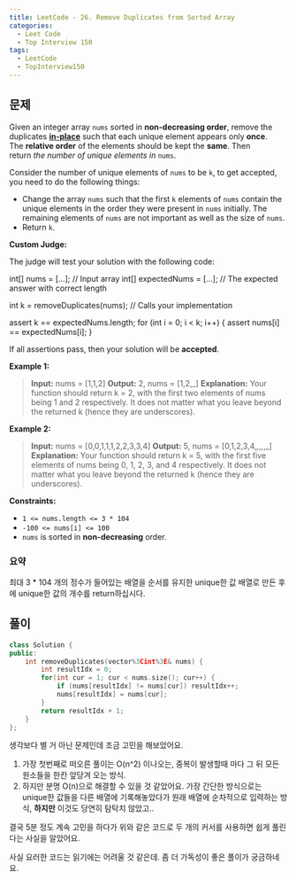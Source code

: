 ```yaml
---
title: LeetCode - 26. Remove Duplicates from Sorted Array
categories:
  - Leet Code
  - Top Interview 150
tags:
  - LeetCode
  - TopInterview150
---
```


## 문제

Given an integer array `nums` sorted in **non-decreasing order**, remove the duplicates [**in-place**](https://en.wikipedia.org/wiki/In-place_algorithm) such that each unique element appears only **once**. The **relative order** of the elements should be kept the **same**. Then return _the number of unique elements in_ `nums`.

Consider the number of unique elements of `nums` to be `k`, to get accepted, you need to do the following things:

- Change the array `nums` such that the first `k` elements of `nums` contain the unique elements in the order they were present in `nums` initially. The remaining elements of `nums` are not important as well as the size of `nums`.
- Return `k`.

**Custom Judge:**

The judge will test your solution with the following code:

int[] nums = [...]; // Input array
int[] expectedNums = [...]; // The expected answer with correct length

int k = removeDuplicates(nums); // Calls your implementation

assert k == expectedNums.length;
for (int i = 0; i < k; i++) {
    assert nums[i] == expectedNums[i];
}

If all assertions pass, then your solution will be **accepted**.

**Example 1:**

> **Input:** nums = [1,1,2]
> **Output:** 2, nums = [1,2,_]
> **Explanation:** Your function should return k = 2, with the first two elements of nums being 1 and 2 respectively.
> It does not matter what you leave beyond the returned k (hence they are underscores).

**Example 2:**

> **Input:** nums = [0,0,1,1,1,2,2,3,3,4]
> **Output:** 5, nums = [0,1,2,3,4,_,_,_,_,_]
> **Explanation:** Your function should return k = 5, with the first five elements of nums being 0, 1, 2, 3, and 4 respectively.
> It does not matter what you leave beyond the returned k (hence they are underscores).

**Constraints:**

- `1 <= nums.length <= 3 * 104`
- `-100 <= nums[i] <= 100`
- `nums` is sorted in **non-decreasing** order.

### 요약

최대 3 * 104 개의 정수가 들어있는 배열을 순서를 유지한 unique한 값 배열로 만든 후에 unique한 값의 개수를 return하십시다.

## 풀이

``` c++
class Solution {
public:
    int removeDuplicates(vector%3Cint%3E& nums) {
        int resultIdx = 0;
        for(int cur = 1; cur < nums.size(); cur++) {
            if (nums[resultIdx] != nums[cur]) resultIdx++;
            nums[resultIdx] = nums[cur];
        }
        return resultIdx + 1;
    }
};
```

생각보다 별 거 아닌 문제인데 조금 고민을 해보았어요.

1. 가장 첫번째로 떠오른 풀이는 O(n^2) 이나오는, 중복이 발생할때 마다 그 뒤 모든 원소들을 한칸 앞당겨 오는 방식.
2. 하지만 분명 O(n)으로 해결할 수 있을 것 같았어요. 가장 간단한 방식으로는 unique한 값들을 다른 배열에 기록해놓았다가 원래 배열에 순차적으로 입력하는 방식, **하지만** 이것도 당연히 탐탁치 않았고..

결국 5분 정도 계속 고민을 하다가 위와 같은 코드로 두 개의 커서를 사용하면 쉽게 풀린다는 사실을 알았어요.

사실 요러한 코드는 읽기에는 어려울 것 같은데. 좀 더 가독성이 좋은 풀이가 궁금하네요.